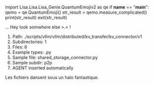 
import Lisa.Lisa.Lisa_Genie.QuantumEmojiv2 as qe
if __name__ == "__main__":
  qemo = qe.QuantumEmoji()
  str_result = qemo.measure_complicated()
  print(str_result)
  exit(str_result)

... Hey look somwhere else >.< !

1. Path: ./scripts/vllm/vllm/distributed/kv_transfer/kv_connector/v1
2. Subdirectories: 1
3. Files: 6
4. Example types: .py
5. Sample file: shared_storage_connector.py
6. Sample subdir: p2p
7. AGENT inserted automatically

Les fichiers dansent sous un halo fantastique.
